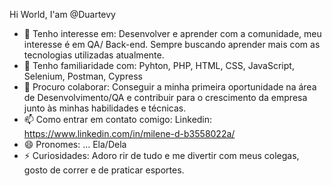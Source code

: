 Hi World, I'am @Duartevy
- 👀 Tenho interesse em: Desenvolver e aprender com a comunidade, meu interesse é em QA/ Back-end. Sempre buscando aprender mais com as tecnologias utilizadas atualmente.
- 🌱 Tenho familiaridade com: Pyhton, PHP, HTML, CSS, JavaScript, Selenium, Postman, Cypress
- 💞️ Procuro colaborar: Conseguir a minha primeira oportunidade na área de Desenvolvimento/QA e contribuir para o crescimento da empresa junto às minhas habilidades e técnicas.
- 📫 Como entrar em contato comigo: Linkedin: https://www.linkedin.com/in/milene-d-b3558022a/
- 😄 Pronomes: ... Ela/Dela
- ⚡ Curiosidades: Adoro rir de tudo e me divertir com meus colegas, gosto de correr e de praticar esportes.

<!---
Duartevy/Duartevy is a ✨ special ✨ repository because its `README.md` (this file) appears on your GitHub profile.
You can click the Preview link to take a look at your changes.
--->
